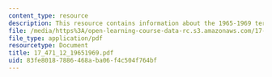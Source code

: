 ```yaml
---
content_type: resource
description: This resource contains information about the 1965-1969 terms.
file: /media/https%3A/open-learning-course-data-rc.s3.amazonaws.com/17-471-american-national-security-policy-fall-2002/83fe80187886468aba06f4c504f764bf_17_471_12_19651969.pdf
file_type: application/pdf
resourcetype: Document
title: 17_471_12_19651969.pdf
uid: 83fe8018-7886-468a-ba06-f4c504f764bf
---
```

